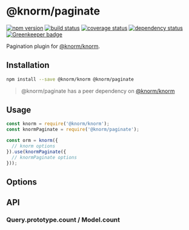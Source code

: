 # @knorm/paginate

[![npm version](https://badge.fury.io/js/@knorm/paginate.svg)](http://badge.fury.io/js/@knorm/paginate)
[![build status](https://travis-ci.org/knorm/paginate.svg?branch=master)](https://travis-ci.org/knorm/paginate)
[![coverage status](https://coveralls.io/repos/github/knorm/paginate/badge.svg?branch=master)](https://coveralls.io/github/knorm/paginate?branch=master)
[![dependency status](https://david-dm.org/knorm/paginate.svg)](https://david-dm.org/joelmukuthu/@knorm/paginate)
[![Greenkeeper badge](https://badges.greenkeeper.io/knorm/paginate.svg)](https://greenkeeper.io/)

Pagination plugin for [@knorm/knorm](https://www.npmjs.com/package/@knorm/knorm).

## Installation
```bash
npm install --save @knorm/knorm @knorm/paginate
```
> @knorm/paginate has a peer dependency on [@knorm/knorm](https://www.npmjs.com/package/@knorm/knorm)

## Usage

```js
const knorm = require('@knorm/knorm');
const knormPaginate = require('@knorm/paginate');

const orm = knorm({
  // knorm options
}).use(knormPaginate({
  // knormPaginate options
}));
```

## Options

## API

### Query.prototype.count / Model.count

